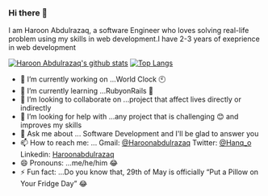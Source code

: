 ### Hi there 👋

<!--
**Haroonabdulrazaq/Haroonabdulrazaq** is a ✨ _special_ ✨ repository because its `README.md` (this file) appears on your GitHub profile.
Here are some ideas to get you started:
-->
I am Haroon Abdulrazaq, a software Engineer who loves solving real-life problem using my skills in web development.I have 2-3 years of exeprience in web development


[![Haroon Abdulrazaq's github stats](https://github-readme-stats.vercel.app/api?username=Haroonabdulrazaq&show_icons=true&theme=radical)](https://github.com/Haroonabdulrazaq/github-readme-stats)  [![Top Langs](https://github-readme-stats.vercel.app/api/top-langs/?username=Haroonabdulrazaq&show_icons=true&theme=radical&layout=compact)](https://github.com/Haroonabdulrazaq/github-readme-stats)

- 🔭 I’m currently working on ...World Clock :clock10:
- 🌱 I’m currently learning ...RubyonRails :suspension_railway:
- 👯 I’m looking to collaborate on ...project that affect lives directly or indirectly
- 🤔 I’m looking for help with ...any project that is challenging :blush: and improves my skills
- 💬 Ask me about ... Software Development and I'll be glad to answer you
- 📫 How to reach me: ... Gmail: [@Haroonabdulrazaq](Haroonabdulrazaq@gmai.com)
 Twitter: [@Hanq_o](https://twitter.com/Hanq_o)
 Linkedin: [Haroonabdulrazaq](https://www.linkedin.com/in/haroon-abdulrazaq-817906100/)
- 😄 Pronouns: ...me/he/him :joy:
- ⚡ Fun fact: ...Do you know that, 29th of May is officially “Put a Pillow on Your Fridge Day” :joy:
